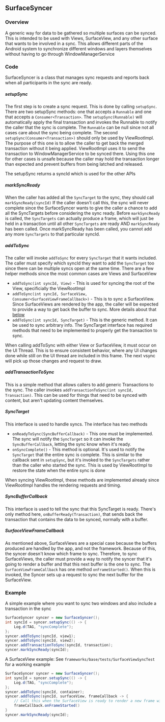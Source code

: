 ## SurfaceSyncer

### Overview

A generic way for data to be gathered so multiple surfaces can be synced. This is intended to be used with Views, SurfaceView, and any other surface that wants to be involved in a sync. This allows different parts of the Android system to synchronize different windows and layers themselves without having to go through WindowManagerService

### Code

SurfaceSyncer is a class that manages sync requests and reports back when all participants in the sync are ready.

##### setupSync
The first step is to create a sync request. This is done by calling `setupSync`.
There are two setupSync methods: one that accepts a `Runnable` and one that accepts a `Consumer<Transaction>`. The `setupSync(Runnable)` will automatically apply the final transaction and invokes the Runnable to notify the caller that the sync is complete. The `Runnable` can be null since not all cases care about the sync being complete. The second `setupSync(Consumer<Transaction>)` should only be used by ViewRootImpl. The purpose of this one is to allow the caller to get back the merged transaction without it being applied. ViewRootImpl uses it to send the transaction to WindowManagerService to be synced there. Using this one for other cases is unsafe because the caller may hold the transaction longer than expected and prevent buffers from being latched and released.

The setupSync returns a syncId which is used for the other APIs

##### markSyncReady

When the caller has added all the `SyncTarget` to the sync, they should call `markSyncReady(syncId)` If the caller doesn't call this, the sync will never complete since the SurfaceSyncer wants to give the caller a chance to add all the SyncTargets before considering the sync ready. Before `markSyncReady` is called, the `SyncTargets` can actually produce a frame, which will just be held in a transaction until all other `SyncTargets` are ready AND `markSyncReady` has been called. Once markSyncReady has been called, you cannot add any more `SyncTargets` to that particular syncId.

##### addToSync

The caller will invoke `addToSync` for every `SyncTarget` that it wants included. The caller must specify which syncId they want to add the `SyncTarget` too since there can be multiple syncs open at the same time. There are a few helper methods since the most common cases are Views and SurfaceView
* `addToSync(int syncId, View)` - This is used for syncing the root of the View, specificially the ViewRootImpl
* `addToSync(int syncId, SurfaceView, Consumer<SurfaceViewFrameCallback>)` - This is to sync a SurfaceView. Since SurfaceViews are rendered by the app, the caller will be expected to provide a way to get back the buffer to sync. More details about that [below](#surfaceviewframecallback)
* `addToSync(int syncId, SyncTarget)` - This is the generic method. It can be used to sync arbitrary info. The SyncTarget interface has required methods that need to be implemented to properly get the transaction to sync.

When calling addToSync with either View or SurfaceView, it must occur on the UI Thread. This is to ensure consistent behavior, where any UI changes done while still on the UI thread are included in this frame. The next vsync will pick up those changes and request to draw.

##### addTransactionToSync

This is a simple method that allows callers to add generic Transactions to the sync. The caller invokes `addTransactionToSync(int syncId, Transaction)`. This can be used for things that need to be synced with content, but aren't updating content themselves.

##### SyncTarget

This interface is used to handle syncs. The interface has two methods
* `onReadyToSync(SyncBufferCallback)` - This one must be implemented. The sync will notify the `SyncTarget` so it can invoke the `SyncBufferCallback`, letting the sync know when it's ready.
* `onSyncComplete()` - This method is optional. It's used to notify the `SyncTarget` that the entire sync is complete. This is similar to the callback sent in `setupSync`, but it's invoked to the `SyncTargets` rather than the caller who started the sync. This is used by ViewRootImpl to restore the state when the entire sync is done

When syncing ViewRootImpl, these methods are implemented already since ViewRootImpl handles the rendering requests and timing.

##### SyncBufferCallback

This interface is used to tell the sync that this SyncTarget is ready. There's only method here, `onBufferReady(Transaction)`, that sends back the transaction that contains the data to be synced, normally with a buffer.

##### SurfaceViewFrameCallback

As mentioned above, SurfaceViews are a special case because the buffers produced are handled by the app, and not the framework. Because of this, the syncer doesn't know which frame to sync. Therefore, to sync SurfaceViews, the caller must provide a way to notify the syncer that it's going to render a buffer and that this next buffer is the one to sync. The `SurfaceViewFrameCallback` has one method `onFrameStarted()`. When this is invoked, the Syncer sets up a request to sync the next buffer for the SurfaceView.


### Example

A simple example where you want to sync two windows and also include a transaction in the sync

```java
SurfaceSyncer syncer = new SurfaceSyncer();
int syncId = syncer.setupSync(() -> {
    Log.d(TAG, "syncComplete");
};
syncer.addToSync(syncId, view1);
syncer.addToSync(syncId, view2);
syncer.addTransactionToSync(syncId, transaction);
syncer.markSyncReady(syncId);
```

A SurfaceView example:
See `frameworks/base/tests/SurfaceViewSyncTest` for a working example

```java
SurfaceSyncer syncer = new SurfaceSyncer();
int syncId = syncer.setupSync(() -> {
    Log.d(TAG, "syncComplete");
};
syncer.addToSync(syncId, container);
syncer.addToSync(syncId, surfaceView, frameCallback -> {
    // Call this when the SurfaceView is ready to render a new frame with the changes.
    frameCallback.onFrameStarted()
}
syncer.markSyncReady(syncId);
```
